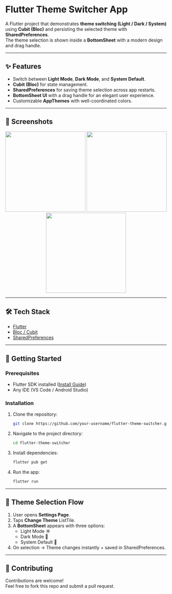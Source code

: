 # Flutter Theme Switcher App

A Flutter project that demonstrates **theme switching (Light / Dark / System)** using **Cubit (Bloc)** and persisting the selected theme with **SharedPreferences**.  
The theme selection is shown inside a **BottomSheet** with a modern design and drag handle.

---

## ✨ Features
- Switch between **Light Mode**, **Dark Mode**, and **System Default**.
- **Cubit (Bloc)** for state management.
- **SharedPreferences** for saving theme selection across app restarts.
- **BottomSheet UI** with a drag handle for an elegant user experience.
- Customizable **AppThemes** with well-coordinated colors.


---

## 📸 Screenshots

<p align="center">
  <img src="https://github.com/user-attachments/assets/90590b2f-1424-4129-ad22-8ec42bbb98cc" width="250" />
  <img src="https://github.com/user-attachments/assets/2d566cbe-e4ca-49db-b73a-28b14930ca5b" width="250" />
  <img src="https://github.com/user-attachments/assets/5ecd7812-5460-4b20-801e-ad637130d3dd" width="250" />
</p>



---

## 🛠️ Tech Stack
- [Flutter](https://flutter.dev/)
- [Bloc / Cubit](https://pub.dev/packages/flutter_bloc)
- [SharedPreferences](https://pub.dev/packages/shared_preferences)

---

## 🚀 Getting Started

### Prerequisites
- Flutter SDK installed ([Install Guide](https://docs.flutter.dev/get-started/install))
- Any IDE (VS Code / Android Studio)

### Installation
1. Clone the repository:
   ```bash
   git clone https://github.com/your-username/flutter-theme-switcher.git
   ```
2. Navigate to the project directory:
   ```bash
   cd flutter-theme-switcher
   ```
3. Install dependencies:
   ```bash
   flutter pub get
   ```
4. Run the app:
   ```bash
   flutter run
   ```
---

## 🎨 Theme Selection Flow
1. User opens **Settings Page**.
2. Taps **Change Theme** ListTile.
3. A **BottomSheet** appears with three options:
   - Light Mode ☀️
   - Dark Mode 🌙
   - System Default 📱
4. On selection → Theme changes instantly + saved in SharedPreferences.

---

## 🤝 Contributing
Contributions are welcome!  
Feel free to fork this repo and submit a pull request.

